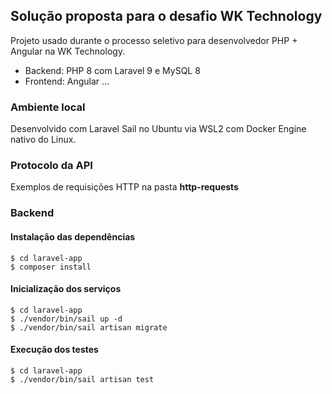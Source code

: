 ## Solução proposta para o desafio WK Technology

Projeto usado durante o processo seletivo para desenvolvedor PHP + Angular na WK Technology.

- Backend: PHP 8 com Laravel 9 e MySQL 8
- Frontend: Angular ...

### Ambiente local

Desenvolvido com Laravel Sail no Ubuntu via WSL2 com Docker Engine nativo do Linux.

### Protocolo da API

Exemplos de requisições HTTP na pasta **http-requests**

### Backend
#### Instalação das dependências
```
$ cd laravel-app
$ composer install
```

#### Inicialização dos serviços
```
$ cd laravel-app
$ ./vendor/bin/sail up -d
$ ./vendor/bin/sail artisan migrate
```

#### Execução dos **testes**
```
$ cd laravel-app
$ ./vendor/bin/sail artisan test
```
